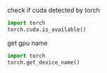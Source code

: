 check if cuda detected by torch
```python
import torch
torch.cuda.is_available()
```

get gpu name 
```python
import torch
torch.get_device_name()
```

